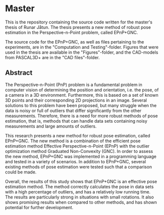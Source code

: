 # Master
This is the repository containing the source code written for the master's thesis of Runar Jåtun. The thesis presents a new method of robust pose estimation in the Perspective-n-Point problem, called EPnP+GNC. 

The source code for the EPnP+GNC, as well as files pertaining to the experiments, are in the "Computation and Testing"-folder. Figures that were used in the thesis are available in the "Figures"-folder, and the CAD-models from PASCAL3D+ are in the "CAD files"-folder. 


## Abstract
The Perspective-n-Point (PnP) problem is a fundamental problem in computer vision of determining the position and orientation, i.e. the pose, of a camera in a 3D environment. Furthermore, this is based on a set of known 3D points and their corresponding 2D projections in an image. Several solutions to this problem have been proposed, but many struggle when the data is noisy or full of outliers that differ significantly from the other measurements. Therefore, there is a need for more robust methods of pose estimation, that is, methods that can handle data sets containing noisy measurements and large amounts of outliers. 

This research presents a new method for robust pose estimation, called EPnP+GNC. The new method is a combination of the efficient pose estimation method Effective Perspective-n-Point (EPnP) with the outlier optimization method Graduated Non-Convexity (GNC). In order to assess the new method, EPnP+GNC was implemented in a programming language and tested in a variety of scenarios. In addition to EPnP+GNC, several existing methods of pose estimation were tested such that a comparison could be made. 

Overall, the results of this study shows that EPnP+GNC is an effective pose estimation method. The method correctly calculates the pose in data sets with a high percentage of outliers, and has a relatively low running time. The results are particularly strong in situations with small rotations. It also shows promising results when compared to other methods, and has shown potential for further development.
